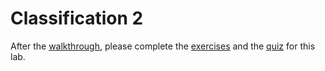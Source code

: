 # Classification 2

After the [walkthrough]((https://github.com/michalis0/Business-Intelligence-and-Analytics/blob/master/labs/11%20-%20Classification%202/Walkthrough/walkthrough.ipynb)), please complete the [exercises](https://github.com/michalis0/Business-Intelligence-and-Analytics/blob/master/labs/11%20-%20Classification%202/Exercises/classification_2.ipynb) and the [quiz](https://moodle.unil.ch/mod/quiz/view.php?id=1895914) for this lab.
